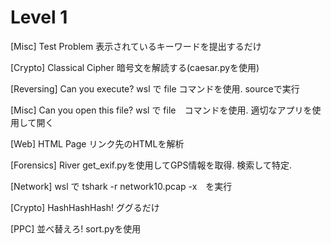 # Level 1
[Misc] Test Problem
表示されているキーワードを提出するだけ

[Crypto] Classical Cipher
暗号文を解読する(caesar.pyを使用)

[Reversing] Can you execute?
wsl で file コマンドを使用. sourceで実行

[Misc] Can you open this file?
wsl で file　コマンドを使用. 適切なアプリを使用して開く

[Web] HTML Page
リンク先のHTMLを解析

[Forensics] River
get_exif.pyを使用してGPS情報を取得. 検索して特定.

[Network]
wsl で tshark -r network10.pcap -x　を実行

[Crypto] HashHashHash!
ググるだけ

[PPC] 並べ替えろ!
sort.pyを使用

